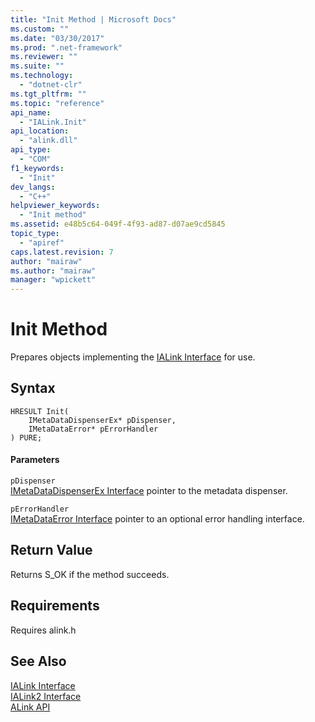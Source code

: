 ```yaml
---
title: "Init Method | Microsoft Docs"
ms.custom: ""
ms.date: "03/30/2017"
ms.prod: ".net-framework"
ms.reviewer: ""
ms.suite: ""
ms.technology: 
  - "dotnet-clr"
ms.tgt_pltfrm: ""
ms.topic: "reference"
api_name: 
  - "IALink.Init"
api_location: 
  - "alink.dll"
api_type: 
  - "COM"
f1_keywords: 
  - "Init"
dev_langs: 
  - "C++"
helpviewer_keywords: 
  - "Init method"
ms.assetid: e48b5c64-049f-4f93-ad87-d07ae9cd5845
topic_type: 
  - "apiref"
caps.latest.revision: 7
author: "mairaw"
ms.author: "mairaw"
manager: "wpickett"
---
```

# Init Method
Prepares objects implementing the [IALink Interface](../../../../docs/framework/unmanaged-api/alink/ialink-interface.md) for use.  
  
## Syntax  
  
```  
HRESULT Init(  
    IMetaDataDispenserEx* pDispenser,  
    IMetaDataError* pErrorHandler  
) PURE;  
```  
  
#### Parameters  
 `pDispenser`  
 [IMetaDataDispenserEx Interface](../../../../docs/framework/unmanaged-api/metadata/imetadatadispenserex-interface.md) pointer to the metadata dispenser.  
  
 `pErrorHandler`  
 [IMetaDataError Interface](../../../../docs/framework/unmanaged-api/metadata/imetadataerror-interface.md) pointer to an optional error handling interface.  
  
## Return Value  
 Returns S_OK if the method succeeds.  
  
## Requirements  
 Requires alink.h  
  
## See Also  
 [IALink Interface](../../../../docs/framework/unmanaged-api/alink/ialink-interface.md)   
 [IALink2 Interface](../../../../docs/framework/unmanaged-api/alink/ialink2-interface.md)   
 [ALink API](../../../../docs/framework/unmanaged-api/alink/index.md)